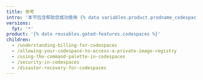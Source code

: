 ```yaml
---
title: 参考
intro: '本节包含帮助您成功使用 {% data variables.product.prodname_codespaces %} 的参考'
versions:
  fpt: '*'
product: '{% data reusables.gated-features.codespaces %}'
children:
  - /understanding-billing-for-codespaces
  - /allowing-your-codespace-to-access-a-private-image-registry
  - /using-the-command-palette-in-codespaces
  - /security-in-codespaces
  - /disaster-recovery-for-codespaces
---
```


